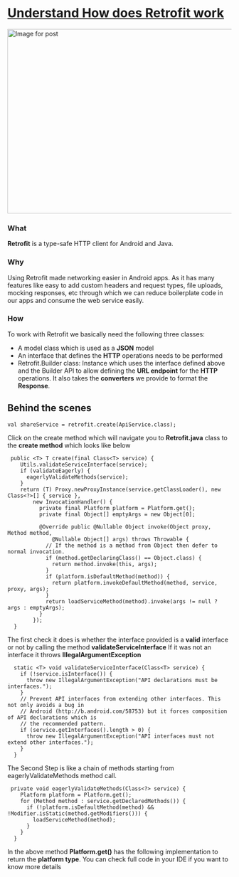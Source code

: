 # [Understand How does Retrofit work](https://medium.com/mindorks/understand-how-does-retrofit-work-c9e264131f4a)
<img alt="Image for post" class="vf wr t u v hr aj c" width="931" height="415" src="https://miro.medium.com/max/931/1*LSeA2e6nf6FezMDtHKmO7g.png" srcset="https://miro.medium.com/max/276/1*LSeA2e6nf6FezMDtHKmO7g.png 276w, https://miro.medium.com/max/552/1*LSeA2e6nf6FezMDtHKmO7g.png 552w, https://miro.medium.com/max/640/1*LSeA2e6nf6FezMDtHKmO7g.png 640w, https://miro.medium.com/max/700/1*LSeA2e6nf6FezMDtHKmO7g.png 700w" sizes="700px">

### What
**Retrofit** is a type-safe HTTP client for Android and Java.

### Why
Using Retrofit made networking easier in Android apps. As it has many features like easy to add custom headers and request types, file uploads, mocking responses, etc through which we can reduce boilerplate code in our apps and consume the web service easily.

### How
To work with Retrofit we basically need the following three classes:
* A model class which is used as a **JSON** model
* An interface that defines the **HTTP** operations needs to be performed
* Retrofit.Builder class: Instance which uses the interface defined above and the Builder API to allow defining the **URL endpoint** for the **HTTP** operations. It also takes the **converters** we provide to format the **Response**.

## Behind the scenes
```
val shareService = retrofit.create(ApiService.class);
```
Click on the create method which will navigate you to **Retrofit.java** class to the **create method** which looks like below
```
 public <T> T create(final Class<T> service) {
    Utils.validateServiceInterface(service);
    if (validateEagerly) {
      eagerlyValidateMethods(service);
    }
    return (T) Proxy.newProxyInstance(service.getClassLoader(), new Class<?>[] { service },
        new InvocationHandler() {
          private final Platform platform = Platform.get();
          private final Object[] emptyArgs = new Object[0];

          @Override public @Nullable Object invoke(Object proxy, Method method,
              @Nullable Object[] args) throws Throwable {
            // If the method is a method from Object then defer to normal invocation.
            if (method.getDeclaringClass() == Object.class) {
              return method.invoke(this, args);
            }
            if (platform.isDefaultMethod(method)) {
              return platform.invokeDefaultMethod(method, service, proxy, args);
            }
            return loadServiceMethod(method).invoke(args != null ? args : emptyArgs);
          }
        });
  }
```
The first check it does is whether the interface provided is a **valid** interface or not by calling the method **validateServiceInterface** If it was not an interface it throws **IllegalArgumentException**
```
  static <T> void validateServiceInterface(Class<T> service) {
    if (!service.isInterface()) {
      throw new IllegalArgumentException("API declarations must be interfaces.");
    }
    // Prevent API interfaces from extending other interfaces. This not only avoids a bug in
    // Android (http://b.android.com/58753) but it forces composition of API declarations which is
    // the recommended pattern.
    if (service.getInterfaces().length > 0) {
      throw new IllegalArgumentException("API interfaces must not extend other interfaces.");
    }
  }
```
The Second Step is like a chain of methods starting from eagerlyValidateMethods method call.
```
 private void eagerlyValidateMethods(Class<?> service) {
    Platform platform = Platform.get();
    for (Method method : service.getDeclaredMethods()) {
      if (!platform.isDefaultMethod(method) && !Modifier.isStatic(method.getModifiers())) {
        loadServiceMethod(method);
      }
    }
  }
```
In the above method **Platform.get()** has the following implementation to return the **platform type**. You can check full code in your IDE if you want to know more details
